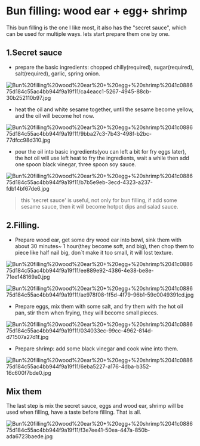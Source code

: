 # Bun filling: wood ear + egg+ shrimp

This bun filling is the one I like most, it also has the "secret sauce",  which can be used for multiple ways. lets start prepare them one by one.

## 1.Secret sauce

- prepare the basic ingredients: chopped chilly(required), sugar(required), salt(required), garlic, spring onion.

![Bun%20filling%20wood%20ear%20+%20egg+%20shrimp%2041c088675d184c55ac4bb944f9a19f11/ca4eacc1-5267-4945-88cb-30b252110b97.jpg](Bun%20filling%20wood%20ear%20+%20egg+%20shrimp%2041c088675d184c55ac4bb944f9a19f11/ca4eacc1-5267-4945-88cb-30b252110b97.jpg)

- heat the oil and white sesame together, until the sesame become yellow, and the oil will become hot now.

![Bun%20filling%20wood%20ear%20+%20egg+%20shrimp%2041c088675d184c55ac4bb944f9a19f11/9bba27c3-7b43-498f-b2bc-77dfcc98d310.jpg](Bun%20filling%20wood%20ear%20+%20egg+%20shrimp%2041c088675d184c55ac4bb944f9a19f11/9bba27c3-7b43-498f-b2bc-77dfcc98d310.jpg)

- pour the oil into basic ingredients(you can left a bit for fry eggs later), the hot oil will use left heat to fry the ingredients, wait a while then add one spoon black vinegar, three spoon soy sauce.

![Bun%20filling%20wood%20ear%20+%20egg+%20shrimp%2041c088675d184c55ac4bb944f9a19f11/b7b5e9eb-3ecd-4323-a237-fdb14bf67de6.jpg](Bun%20filling%20wood%20ear%20+%20egg+%20shrimp%2041c088675d184c55ac4bb944f9a19f11/b7b5e9eb-3ecd-4323-a237-fdb14bf67de6.jpg)

> this 'secret sauce' is useful, not only for bun filling, if add some sesame sauce, then it will become hotpot dips and salad sauce.

## 2.Filling.

- Prepare wood ear, get some dry wood ear into bowl, sink them with about 30 minutes~ 1 hour(they become soft, and big), then chop them to piece like half nail big, don`t make it too small, it will lost texture.

![Bun%20filling%20wood%20ear%20+%20egg+%20shrimp%2041c088675d184c55ac4bb944f9a19f11/ee889e92-4386-4e38-be8e-71ee148169a0.jpg](Bun%20filling%20wood%20ear%20+%20egg+%20shrimp%2041c088675d184c55ac4bb944f9a19f11/ee889e92-4386-4e38-be8e-71ee148169a0.jpg)

![Bun%20filling%20wood%20ear%20+%20egg+%20shrimp%2041c088675d184c55ac4bb944f9a19f11/ae978f08-1f5d-4f79-96b1-59c0049391cd.jpg](Bun%20filling%20wood%20ear%20+%20egg+%20shrimp%2041c088675d184c55ac4bb944f9a19f11/ae978f08-1f5d-4f79-96b1-59c0049391cd.jpg)

- Prepare eggs, mix them with some salt, and fry them with the hot oil pan, stir them when frying, they will become small pieces.

![Bun%20filling%20wood%20ear%20+%20egg+%20shrimp%2041c088675d184c55ac4bb944f9a19f11/034033ec-99cc-4962-814d-d71507a27d1f.jpg](Bun%20filling%20wood%20ear%20+%20egg+%20shrimp%2041c088675d184c55ac4bb944f9a19f11/034033ec-99cc-4962-814d-d71507a27d1f.jpg)

- Prepare shrimp: add some black vinegar and cook wine into them.

![Bun%20filling%20wood%20ear%20+%20egg+%20shrimp%2041c088675d184c55ac4bb944f9a19f11/6eba5227-a176-4dba-b352-16c600f7bde0.jpg](Bun%20filling%20wood%20ear%20+%20egg+%20shrimp%2041c088675d184c55ac4bb944f9a19f11/6eba5227-a176-4dba-b352-16c600f7bde0.jpg)

## Mix them

The last step is mix the secret sauce, eggs and wood ear, shrimp will be used when filling, have a taste before filling. That is all.

![Bun%20filling%20wood%20ear%20+%20egg+%20shrimp%2041c088675d184c55ac4bb944f9a19f11/f3e7ee41-50ea-447a-850b-ada6723baede.jpg](Bun%20filling%20wood%20ear%20+%20egg+%20shrimp%2041c088675d184c55ac4bb944f9a19f11/f3e7ee41-50ea-447a-850b-ada6723baede.jpg)
